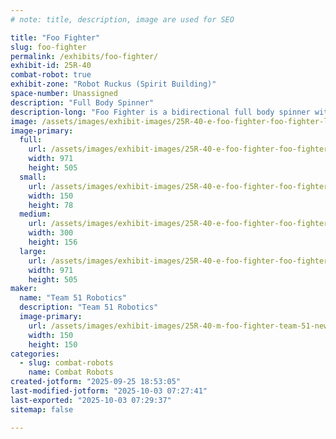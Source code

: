 ```yaml
---
# note: title, description, image are used for SEO

title: "Foo Fighter"
slug: foo-fighter
permalink: /exhibits/foo-fighter/
exhibit-id: 25R-40
combat-robot: true
exhibit-zone: "Robot Ruckus (Spirit Building)"
space-number: Unassigned
description: "Full Body Spinner"
description-long: "Foo Fighter is a bidirectional full body spinner with the ability to strike from any direction. It is well known for it's big hits and erratic movements, often bouncing off several walls before landing the fatal blow. When struck, Foo Fighter will often take flight slamming into the upper walls and ceiling of the arena before returning to the ground. Once grounded, Foo Fighter will pick up where it left off and do it all over again."
image: /assets/images/exhibit-images/25R-40-e-foo-fighter-foo-fighter-logo-300x156.png
image-primary: 
  full:
    url: /assets/images/exhibit-images/25R-40-e-foo-fighter-foo-fighter-logo-full.png
    width: 971
    height: 505
  small:
    url: /assets/images/exhibit-images/25R-40-e-foo-fighter-foo-fighter-logo-150x78.png
    width: 150
    height: 78
  medium:
    url: /assets/images/exhibit-images/25R-40-e-foo-fighter-foo-fighter-logo-300x156.png
    width: 300
    height: 156
  large:
    url: /assets/images/exhibit-images/25R-40-e-foo-fighter-foo-fighter-logo-971x505.png
    width: 971
    height: 505
maker: 
  name: "Team 51 Robotics"
  description: "Team 51 Robotics"
  image-primary:
    url: /assets/images/exhibit-images/25R-40-m-foo-fighter-team-51-new-logo-150x150.jpg
    width: 150
    height: 150
categories: 
  - slug: combat-robots
    name: Combat Robots
created-jotform: "2025-09-25 18:53:05"
last-modified-jotform: "2025-10-03 07:27:41"
last-exported: "2025-10-03 07:29:37"
sitemap: false

---
```

